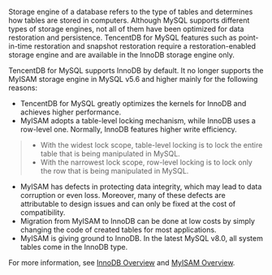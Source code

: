 Storage engine of a database refers to the type of tables and determines how tables are stored in computers. Although MySQL supports different types of storage engines, not all of them have been optimized for data restoration and persistence. TencentDB for MySQL features such as point-in-time restoration and snapshot restoration require a restoration-enabled storage engine and are available in the InnoDB storage engine only.

TencentDB for MySQL supports InnoDB by default. It no longer supports the MyISAM storage engine in MySQL v5.6 and higher mainly for the following reasons:
- TencentDB for MySQL greatly optimizes the kernels for InnoDB and achieves higher performance.
- MyISAM adopts a table-level locking mechanism, while InnoDB uses a row-level one. Normally, InnoDB features higher write efficiency.
>- With the widest lock scope, table-level locking is to lock the entire table that is being manipulated in MySQL.
>- With the narrowest lock scope, row-level locking is to lock only the row that is being manipulated in MySQL.
- MyISAM has defects in protecting data integrity, which may lead to data corruption or even loss. Moreover, many of these defects are attributable to design issues and can only be fixed at the cost of compatibility.
- Migration from MyISAM to InnoDB can be done at low costs by simply changing the code of created tables for most applications.
- MyISAM is giving ground to InnoDB. In the latest MySQL v8.0, all system tables come in the InnoDB type.

For more information, see [InnoDB Overview](https://dev.mysql.com/doc/refman/5.7/en/innodb-introduction.html) and [MyISAM Overview](https://dev.mysql.com/doc/refman/5.7/en/myisam-storage-engine.html).

